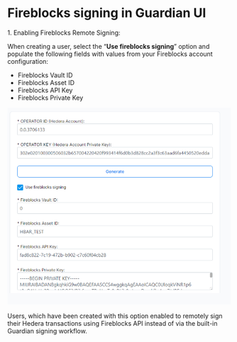 # Fireblocks signing in Guardian UI

1\. Enabling Fireblocks Remote Signing:

When creating a user, select the “**Use fireblocks signing**” option and populate the following fields with values from your Fireblocks account configuration:

* Fireblocks Vault ID
* Fireblocks Asset ID
* Fireblocks API Key
* Fireblocks Private Key

![](<../../../.gitbook/assets/0 (1).png>)

Users, which have been created with this option enabled to remotely sign their Hedera transactions using Fireblocks API instead of via the built-in Guardian signing workflow.
